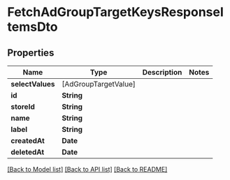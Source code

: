 # FetchAdGroupTargetKeysResponseItemsDto

## Properties
Name | Type | Description | Notes
------------ | ------------- | ------------- | -------------
**selectValues** | [AdGroupTargetValue] |  | 
**id** | **String** |  | 
**storeId** | **String** |  | 
**name** | **String** |  | 
**label** | **String** |  | 
**createdAt** | **Date** |  | 
**deletedAt** | **Date** |  | 

[[Back to Model list]](../README.md#documentation-for-models) [[Back to API list]](../README.md#documentation-for-api-endpoints) [[Back to README]](../README.md)


